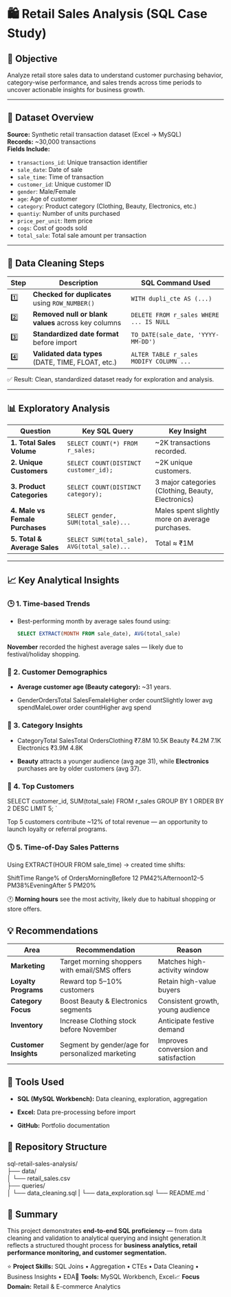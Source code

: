 # 🛍️ Retail Sales Analysis (SQL Case Study)


## 📌 Objective  
Analyze retail store sales data to understand customer purchasing behavior, category-wise performance, and sales trends across time periods to uncover actionable insights for business growth.

---

## 🧾 Dataset Overview  

**Source:** Synthetic retail transaction dataset (Excel → MySQL)  
**Records:** ~30,000 transactions  
**Fields Include:**  
- `transactions_id`: Unique transaction identifier  
- `sale_date`: Date of sale  
- `sale_time`: Time of transaction  
- `customer_id`: Unique customer ID  
- `gender`: Male/Female  
- `age`: Age of customer  
- `category`: Product category (Clothing, Beauty, Electronics, etc.)  
- `quantiy`: Number of units purchased  
- `price_per_unit`: Item price  
- `cogs`: Cost of goods sold  
- `total_sale`: Total sale amount per transaction  

---

## 🧹 Data Cleaning Steps  

| Step | Description | SQL Command Used |
|------|--------------|------------------|
| 1️⃣ | **Checked for duplicates** using `ROW_NUMBER()` | `WITH dupli_cte AS (...)` |
| 2️⃣ | **Removed null or blank values** across key columns | `DELETE FROM r_sales WHERE ... IS NULL` |
| 3️⃣ | **Standardized date format** before import | `TO_DATE(sale_date, 'YYYY-MM-DD')` |
| 4️⃣ | **Validated data types** (DATE, TIME, FLOAT, etc.) | `ALTER TABLE r_sales MODIFY COLUMN ...` |

✅ Result: Clean, standardized dataset ready for exploration and analysis.

---

## 📊 Exploratory Analysis  

| Question | Key SQL Query | Key Insight |
|-----------|----------------|--------------|
| **1. Total Sales Volume** | `SELECT COUNT(*) FROM r_sales;` | ~2K transactions recorded. |
| **2. Unique Customers** | `SELECT COUNT(DISTINCT customer_id);` | ~2K unique customers. |
| **3. Product Categories** | `SELECT COUNT(DISTINCT category);` | 3 major categories (Clothing, Beauty, Electronics) |
| **4. Male vs Female Purchases** | `SELECT gender, SUM(total_sale)...` | Males spent slightly more on average purchases. |
| **5. Total & Average Sales** | `SELECT SUM(total_sale), AVG(total_sale)...` | Total ≈ ₹1M | Average ≈ ₹456 per order. |

---

## 📈 Key Analytical Insights  

### 🕒 1. Time-based Trends  
- Best-performing month by average sales found using:  
  ```sql
  SELECT EXTRACT(MONTH FROM sale_date), AVG(total_sale)
  
**November** recorded the highest average sales — likely due to festival/holiday shopping.

### 👥 2. Customer Demographics

*   **Average customer age (Beauty category):** ~31 years.
    
*   GenderOrdersTotal SalesFemaleHigher order countSlightly lower avg spendMaleLower order countHigher avg spend
    

### 🛒 3. Category Insights

*   CategoryTotal SalesTotal OrdersClothing ₹7.8M 10.5K Beauty ₹4.2M 7.1K Electronics ₹3.9M 4.8K
    
*   **Beauty** attracts a younger audience (avg age 31), while **Electronics** purchases are by older customers (avg 37).

  ### 👑 4. Top Customers

SELECT customer_id, SUM(total_sale)  FROM r_sales  GROUP BY 1  ORDER BY 2 DESC  LIMIT 5;   `

Top 5 customers contribute ~12% of total revenue — an opportunity to launch loyalty or referral programs.

### 🕔 5. Time-of-Day Sales Patterns

Using EXTRACT(HOUR FROM sale\_time) → created time shifts:

ShiftTime Range% of OrdersMorningBefore 12 PM42%Afternoon12–5 PM38%EveningAfter 5 PM20%

🕐 **Morning hours** see the most activity, likely due to habitual shopping or store offers.

💡 Recommendations
------------------

|Area|Recommendation|Reason|
|-----------|----------------|--------------|
|**Marketing**|Target morning shoppers with email/SMS offers | Matches high-activity window |
|**Loyalty Programs**|Reward top 5–10% customers | Retain high-value buyers |
|**Category Focus**|Boost Beauty & Electronics segments | Consistent growth, young audience |
|**Inventory**|Increase Clothing stock before November | Anticipate festive demand |
|**Customer Insights**|Segment by gender/age for personalized marketing | Improves conversion and satisfaction |

🧰 Tools Used
-------------

*   **SQL (MySQL Workbench):** Data cleaning, exploration, aggregation
    
*   **Excel:** Data pre-processing before import
    
*   **GitHub:** Portfolio documentation

📂 Repository Structure
-----------------------

sql-retail-sales-analysis/  
├── data/  
│   └── retail_sales.csv  
├── queries/  
│   └── data_cleaning.sql 
|   └── data_exploration.sql
└── README.md   `

🏁 Summary
----------

This project demonstrates **end-to-end SQL proficiency** — from data cleaning and validation to analytical querying and insight generation.It reflects a structured thought process for **business analytics, retail performance monitoring, and customer segmentation.**

⭐ **Project Skills:** SQL Joins • Aggregation • CTEs • Data Cleaning • Business Insights • EDA📅 
**Tools:** MySQL Workbench, Excel📈 
**Focus Domain:** Retail & E-commerce Analytics
